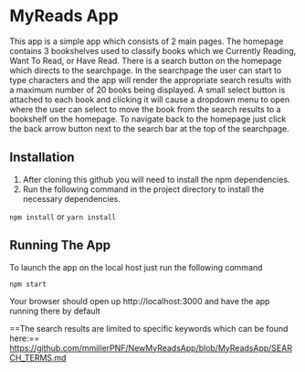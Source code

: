 # MyReads App

This app is a simple app which consists of 2 main pages. The homepage contains 3 bookshelves used to classify books which we Currently Reading, Want To Read, or Have Read. There is a search button on the homepage which directs to the searchpage. In the searchpage the user can start to type characters and the app will render the appropriate search results with a maximum number of 20 books being displayed. A small select button is attached to each book and clicking it will cause a dropdown menu to open where the user can select to move the book from the search results to a bookshelf on the homepage. To navigate back to the homepage just click the back arrow button next to the search bar at the top of the searchpage. 

## Installation

1. After cloning this github you will need to install the npm dependencies. 
2. Run the following command in the project directory to install the necessary dependencies.

`npm install` or `yarn install`

## Running The App

To launch the app on the local host just run the following command

`npm start`

Your browser should open up http://localhost:3000 and have the app running there by default

==The search results are limited to specific keywords which can be found here:== https://github.com/mmillerPNF/NewMyReadsApp/blob/MyReadsApp/SEARCH_TERMS.md 
